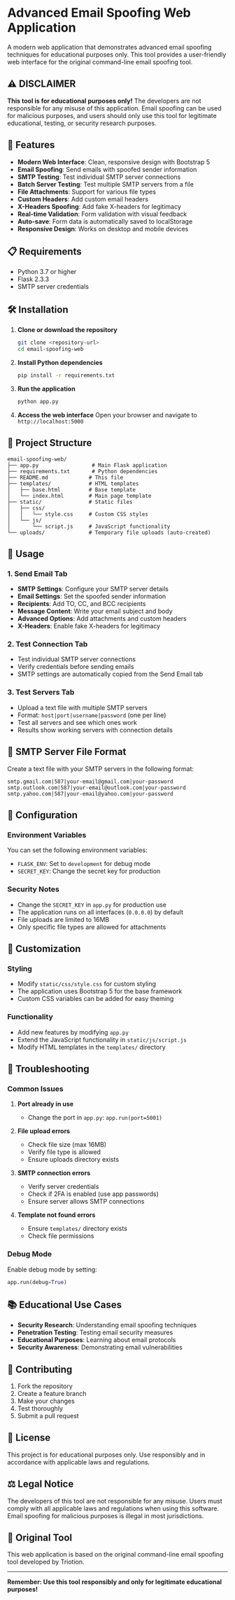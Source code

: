 # Advanced Email Spoofing Web Application

A modern web application that demonstrates advanced email spoofing techniques for educational purposes only. This tool provides a user-friendly web interface for the original command-line email spoofing tool.

## ⚠️ DISCLAIMER

**This tool is for educational purposes only!** The developers are not responsible for any misuse of this application. Email spoofing can be used for malicious purposes, and users should only use this tool for legitimate educational, testing, or security research purposes.

## 🚀 Features

- **Modern Web Interface**: Clean, responsive design with Bootstrap 5
- **Email Spoofing**: Send emails with spoofed sender information
- **SMTP Testing**: Test individual SMTP server connections
- **Batch Server Testing**: Test multiple SMTP servers from a file
- **File Attachments**: Support for various file types
- **Custom Headers**: Add custom email headers
- **X-Headers Spoofing**: Add fake X-headers for legitimacy
- **Real-time Validation**: Form validation with visual feedback
- **Auto-save**: Form data is automatically saved to localStorage
- **Responsive Design**: Works on desktop and mobile devices

## 📋 Requirements

- Python 3.7 or higher
- Flask 2.3.3
- SMTP server credentials

## 🛠️ Installation

1. **Clone or download the repository**
   ```bash
   git clone <repository-url>
   cd email-spoofing-web
   ```

2. **Install Python dependencies**
   ```bash
   pip install -r requirements.txt
   ```

3. **Run the application**
   ```bash
   python app.py
   ```

4. **Access the web interface**
   Open your browser and navigate to `http://localhost:5000`

## 📁 Project Structure

```
email-spoofing-web/
├── app.py                 # Main Flask application
├── requirements.txt       # Python dependencies
├── README.md             # This file
├── templates/            # HTML templates
│   ├── base.html         # Base template
│   └── index.html        # Main page template
├── static/               # Static files
│   ├── css/
│   │   └── style.css     # Custom CSS styles
│   └── js/
│       └── script.js     # JavaScript functionality
└── uploads/              # Temporary file uploads (auto-created)
```

## 🎯 Usage

### 1. Send Email Tab

- **SMTP Settings**: Configure your SMTP server details
- **Email Settings**: Set the spoofed sender information
- **Recipients**: Add TO, CC, and BCC recipients
- **Message Content**: Write your email subject and body
- **Advanced Options**: Add attachments and custom headers
- **X-Headers**: Enable fake X-headers for legitimacy

### 2. Test Connection Tab

- Test individual SMTP server connections
- Verify credentials before sending emails
- SMTP settings are automatically copied from the Send Email tab

### 3. Test Servers Tab

- Upload a text file with multiple SMTP servers
- Format: `host|port|username|password` (one per line)
- Test all servers and see which ones work
- Results show working servers with connection details

## 📝 SMTP Server File Format

Create a text file with your SMTP servers in the following format:

```
smtp.gmail.com|587|your-email@gmail.com|your-password
smtp.outlook.com|587|your-email@outlook.com|your-password
smtp.yahoo.com|587|your-email@yahoo.com|your-password
```

## 🔧 Configuration

### Environment Variables

You can set the following environment variables:

- `FLASK_ENV`: Set to `development` for debug mode
- `SECRET_KEY`: Change the secret key for production

### Security Notes

- Change the `SECRET_KEY` in `app.py` for production use
- The application runs on all interfaces (`0.0.0.0`) by default
- File uploads are limited to 16MB
- Only specific file types are allowed for attachments

## 🎨 Customization

### Styling

- Modify `static/css/style.css` for custom styling
- The application uses Bootstrap 5 for the base framework
- Custom CSS variables can be added for easy theming

### Functionality

- Add new features by modifying `app.py`
- Extend the JavaScript functionality in `static/js/script.js`
- Modify HTML templates in the `templates/` directory

## 🐛 Troubleshooting

### Common Issues

1. **Port already in use**
   - Change the port in `app.py`: `app.run(port=5001)`

2. **File upload errors**
   - Check file size (max 16MB)
   - Verify file type is allowed
   - Ensure uploads directory exists

3. **SMTP connection errors**
   - Verify server credentials
   - Check if 2FA is enabled (use app passwords)
   - Ensure server allows SMTP connections

4. **Template not found errors**
   - Ensure `templates/` directory exists
   - Check file permissions

### Debug Mode

Enable debug mode by setting:
```python
app.run(debug=True)
```

## 📚 Educational Use Cases

- **Security Research**: Understanding email spoofing techniques
- **Penetration Testing**: Testing email security measures
- **Educational Purposes**: Learning about email protocols
- **Security Awareness**: Demonstrating email vulnerabilities

## 🤝 Contributing

1. Fork the repository
2. Create a feature branch
3. Make your changes
4. Test thoroughly
5. Submit a pull request

## 📄 License

This project is for educational purposes only. Use responsibly and in accordance with applicable laws and regulations.

## ⚖️ Legal Notice

The developers of this tool are not responsible for any misuse. Users must comply with all applicable laws and regulations when using this software. Email spoofing for malicious purposes is illegal in most jurisdictions.

## 🔗 Original Tool

This web application is based on the original command-line email spoofing tool developed by Triotion.

---

**Remember: Use this tool responsibly and only for legitimate educational purposes!**
